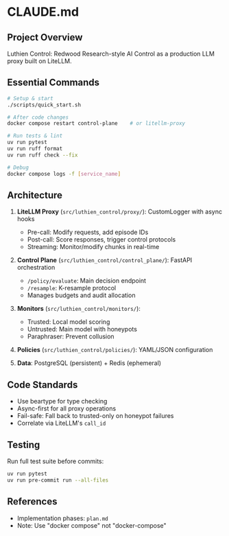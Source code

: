 # CLAUDE.md

## Project Overview

Luthien Control: Redwood Research-style AI Control as a production LLM proxy built on LiteLLM.

## Essential Commands

```bash
# Setup & start
./scripts/quick_start.sh

# After code changes
docker compose restart control-plane    # or litellm-proxy

# Run tests & lint
uv run pytest
uv run ruff format
uv run ruff check --fix

# Debug
docker compose logs -f [service_name]
```

## Architecture

1. **LiteLLM Proxy** (`src/luthien_control/proxy/`): CustomLogger with async hooks
   - Pre-call: Modify requests, add episode IDs
   - Post-call: Score responses, trigger control protocols
   - Streaming: Monitor/modify chunks in real-time

2. **Control Plane** (`src/luthien_control/control_plane/`): FastAPI orchestration
   - `/policy/evaluate`: Main decision endpoint
   - `/resample`: K-resample protocol
   - Manages budgets and audit allocation

3. **Monitors** (`src/luthien_control/monitors/`):
   - Trusted: Local model scoring
   - Untrusted: Main model with honeypots
   - Paraphraser: Prevent collusion

4. **Policies** (`src/luthien_control/policies/`): YAML/JSON configuration

5. **Data**: PostgreSQL (persistent) + Redis (ephemeral)

## Code Standards

- Use beartype for type checking
- Async-first for all proxy operations
- Fail-safe: Fall back to trusted-only on honeypot failures
- Correlate via LiteLLM's `call_id`

## Testing

Run full test suite before commits:
```bash
uv run pytest
uv run pre-commit run --all-files
```

## References

- Implementation phases: `plan.md`
- Note: Use "docker compose" not "docker-compose"
